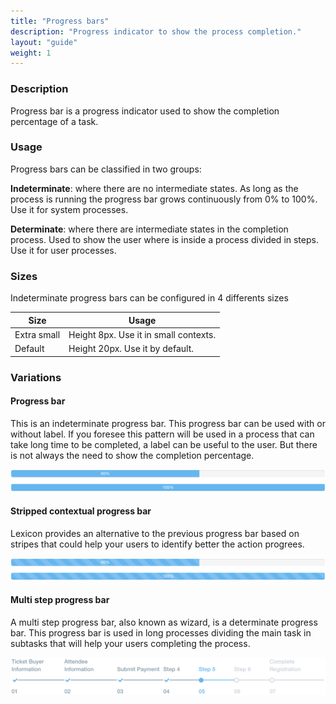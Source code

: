 ```yaml
---
title: "Progress bars"
description: "Progress indicator to show the process completion."
layout: "guide"
weight: 1
---
```


### Description

Progress bar is a progress indicator used to show the completion percentage of a task.

### Usage

Progress bars can be classified in two groups:

**Indeterminate**: where there are no intermediate states. As long as the process is running the progress bar grows continuously from 0% to 100%. Use it for system processes.

**Determinate**: where there are intermediate states in the completion process. Used to show the user where is inside a process divided in steps. Use it for user processes.

### Sizes

Indeterminate progress bars can be configured in 4 differents sizes

| Size | Usage |
| ---- | ----- |
| Extra small | Height 8px. Use it in small contexts. |
| Default | Height 20px. Use it by default. |

### Variations

#### Progress bar

This is an indeterminate progress bar. This progress bar can be used with or without label.
If you foresee this pattern will be used in a process that can take long time to be completed, a label can be useful to the user. But there is not always the need to show the completion percentage.

![indeterminate progress bar](../../../images/progressBarIndeterminate.png) 

#### Stripped contextual progress bar

Lexicon provides an alternative to the previous progress bar based on stripes that could help your users to identify better the action progrees.

![indeterminate stripped progress bar](../../../images/progressBarIndeterminateStriped.png) 

#### Multi step progress bar

A multi step progress bar, also known as wizard, is a determinate progress bar. This progress bar is used in long processes dividing the main task in subtasks that will help your users completing the process.

![determiate progress bar or wizard](../../../images/progressBarDeterminate.png)
